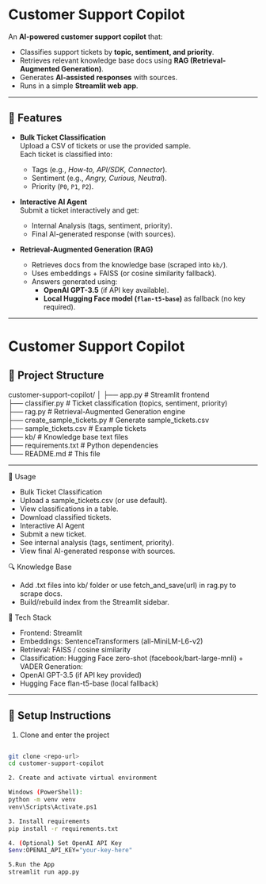 # Customer Support Copilot

An **AI-powered customer support copilot** that:
- Classifies support tickets by **topic, sentiment, and priority**.
- Retrieves relevant knowledge base docs using **RAG (Retrieval-Augmented Generation)**.
- Generates **AI-assisted responses** with sources.
- Runs in a simple **Streamlit web app**.

---

## 🚀 Features
- **Bulk Ticket Classification**  
  Upload a CSV of tickets or use the provided sample.  
  Each ticket is classified into:
  - Tags (e.g., *How-to, API/SDK, Connector*).
  - Sentiment (e.g., *Angry, Curious, Neutral*).
  - Priority (`P0`, `P1`, `P2`).

- **Interactive AI Agent**  
  Submit a ticket interactively and get:
  - Internal Analysis (tags, sentiment, priority).
  - Final AI-generated response (with sources).

- **Retrieval-Augmented Generation (RAG)**  
  - Retrieves docs from the knowledge base (scraped into `kb/`).
  - Uses embeddings + FAISS (or cosine similarity fallback).
  - Answers generated using:
    - **OpenAI GPT-3.5** (if API key available).  
    - **Local Hugging Face model (`flan-t5-base`)** as fallback (no key required).

---

# Customer Support Copilot

## 📂 Project Structure
customer-support-copilot/
│
├── app.py # Streamlit frontend  
├── classifier.py # Ticket classification (topics, sentiment, priority)  
├── rag.py # Retrieval-Augmented Generation engine  
├── create_sample_tickets.py # Generate sample_tickets.csv  
├── sample_tickets.csv # Example tickets  
├── kb/ # Knowledge base text files  
├── requirements.txt # Python dependencies  
└── README.md # This file  

---

📘 Usage
- Bulk Ticket Classification
- Upload a sample_tickets.csv (or use default).
- View classifications in a table.
- Download classified tickets.
- Interactive AI Agent
- Submit a new ticket.
- See internal analysis (tags, sentiment, priority).
- View final AI-generated response with sources.

🔍 Knowledge Base
- Add .txt files into kb/ folder or use fetch_and_save(url) in rag.py to scrape docs.
- Build/rebuild index from the Streamlit sidebar.

🧩 Tech Stack
- Frontend: Streamlit
- Embeddings: SentenceTransformers (all-MiniLM-L6-v2)
- Retrieval: FAISS / cosine similarity
- Classification: Hugging Face zero-shot (facebook/bart-large-mnli) + VADER
Generation:
- OpenAI GPT-3.5 (if API key provided)
- Hugging Face flan-t5-base (local fallback)
 --- 

## 🚀 Setup Instructions

1. Clone and enter the project
```bash

git clone <repo-url>
cd customer-support-copilot

2. Create and activate virtual environment

Windows (PowerShell):
python -m venv venv
venv\Scripts\Activate.ps1

3. Install requirements
pip install -r requirements.txt

4. (Optional) Set OpenAI API Key
$env:OPENAI_API_KEY="your-key-here"

5.Run the App
streamlit run app.py





